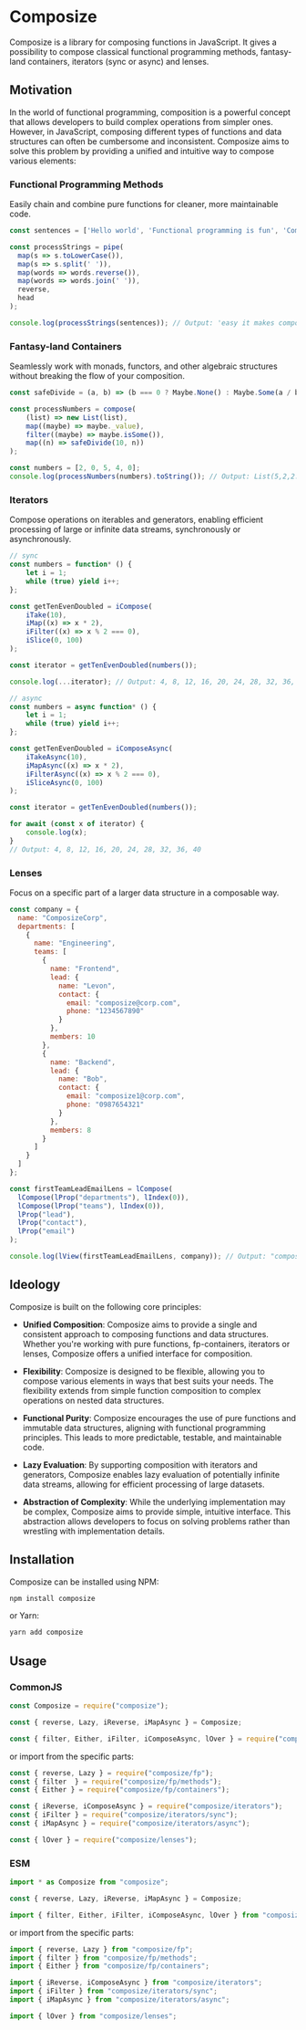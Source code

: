 # Composize

Composize is a library for composing functions in JavaScript. It gives a possibility to compose classical functional programming methods, fantasy-land containers, iterators (sync or async) and lenses.

## Motivation

In the world of functional programming, composition is a powerful concept that allows developers to build complex operations from simpler ones. However, in JavaScript, composing different types of functions and data structures can often be cumbersome and inconsistent.
Composize aims to solve this problem by providing a unified and intuitive way to compose various elements:

### Functional Programming Methods

Easily chain and combine pure functions for cleaner, more maintainable code.

```js
const sentences = ['Hello world', 'Functional programming is fun', 'Composize makes it easy'];

const processStrings = pipe(
  map(s => s.toLowerCase()),
  map(s => s.split(' ')),
  map(words => words.reverse()),
  map(words => words.join(' ')),
  reverse,
  head
);

console.log(processStrings(sentences)); // Output: 'easy it makes composize'
```

### Fantasy-land Containers

Seamlessly work with monads, functors, and other algebraic structures without breaking the flow of your composition.

```js
const safeDivide = (a, b) => (b === 0 ? Maybe.None() : Maybe.Some(a / b));

const processNumbers = compose(
    (list) => new List(list),
    map((maybe) => maybe._value),
    filter((maybe) => maybe.isSome()),
    map((n) => safeDivide(10, n))
);

const numbers = [2, 0, 5, 4, 0];
console.log(processNumbers(numbers).toString()); // Output: List(5,2,2.5)
```

### Iterators 

Compose operations on iterables and generators, enabling efficient processing of large or infinite data streams, synchronously or asynchronously.

```js
// sync
const numbers = function* () {
    let i = 1;
    while (true) yield i++;
};

const getTenEvenDoubled = iCompose(
    iTake(10),
    iMap((x) => x * 2),
    iFilter((x) => x % 2 === 0),
    iSlice(0, 100)
);

const iterator = getTenEvenDoubled(numbers());

console.log(...iterator); // Output: 4, 8, 12, 16, 20, 24, 28, 32, 36, 40
```

```js
// async
const numbers = async function* () {
    let i = 1;
    while (true) yield i++;
};

const getTenEvenDoubled = iComposeAsync(
    iTakeAsync(10),
    iMapAsync((x) => x * 2),
    iFilterAsync((x) => x % 2 === 0),
    iSliceAsync(0, 100)
);

const iterator = getTenEvenDoubled(numbers());

for await (const x of iterator) {
    console.log(x);
}
// Output: 4, 8, 12, 16, 20, 24, 28, 32, 36, 40
```

### Lenses

Focus on a specific part of a larger data structure in a composable way.

```js
const company = {
  name: "ComposizeCorp",
  departments: [
    {
      name: "Engineering",
      teams: [
        {
          name: "Frontend",
          lead: {
            name: "Levon",
            contact: {
              email: "composize@corp.com",
              phone: "1234567890"
            }
          },
          members: 10
        },
        {
          name: "Backend",
          lead: {
            name: "Bob",
            contact: {
              email: "composize1@corp.com",
              phone: "0987654321"
            }
          },
          members: 8
        }
      ]
    }
  ]
};

const firstTeamLeadEmailLens = lCompose(
  lCompose(lProp("departments"), lIndex(0)),
  lCompose(lProp("teams"), lIndex(0)),
  lProp("lead"),
  lProp("contact"),
  lProp("email")
);

console.log(lView(firstTeamLeadEmailLens, company)); // Output: "composize@corp.com"
```

## Ideology

Composize is built on the following core principles:

- **Unified Composition**: Composize aims to provide a single and consistent approach to composing functions and data structures. Whether you're working with pure functions, fp-containers, iterators or lenses, Composize offers a unified interface for composition.

- **Flexibility**: Composize is designed to be flexible, allowing you to compose various elements in ways that best suits your needs. The flexibility extends from simple function composition to complex operations on nested data structures.

- **Functional Purity**: Composize encourages the use of pure functions and immutable data structures, aligning with functional programming principles. This leads to more predictable, testable, and maintainable code.

- **Lazy Evaluation**: By supporting composition with iterators and generators, Composize enables lazy evaluation of potentially infinite data streams, allowing for efficient processing of large datasets.

- **Abstraction of Complexity**: While the underlying implementation may be complex, Composize aims to provide simple, intuitive interface. This abstraction allows developers to focus on solving problems rather than wrestling with implementation details.

## Installation

Composize can be installed using NPM:

```zsh
npm install composize
```

or Yarn:

```zsh
yarn add composize
```

## Usage

### CommonJS

```js
const Composize = require("composize");

const { reverse, Lazy, iReverse, iMapAsync } = Composize;

const { filter, Either, iFilter, iComposeAsync, lOver } = require("composize");
```

or import from the specific parts:

```js
const { reverse, Lazy } = require("composize/fp");
const { filter  } = require("composize/fp/methods");
const { Either } = require("composize/fp/containers");

const { iReverse, iComposeAsync } = require("composize/iterators");
const { iFilter } = require("composize/iterators/sync");
const { iMapAsync } = require("composize/iterators/async");

const { lOver } = require("composize/lenses");
```

### ESM

```js
import * as Composize from "composize";

const { reverse, Lazy, iReverse, iMapAsync } = Composize;

import { filter, Either, iFilter, iComposeAsync, lOver } from "composize";
```

or import from the specific parts:

```js
import { reverse, Lazy } from "composize/fp";
import { filter } from "composize/fp/methods";
import { Either } from "composize/fp/containers";

import { iReverse, iComposeAsync } from "composize/iterators";
import { iFilter } from "composize/iterators/sync";
import { iMapAsync } from "composize/iterators/async";

import { lOver } from "composize/lenses";
```

















